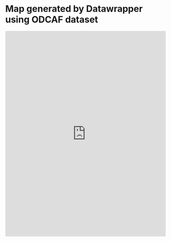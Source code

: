 # Map generated by Datawrapper using ODCAF dataset

<iframe title="ODCAF" aria-label="Map" id="datawrapper-chart-XGMvj" src="https://datawrapper.dwcdn.net/XGMvj/1/" scrolling="no" frameborder="0" style="width: 0; min-width: 100% !important; border: none;" height="648"></iframe><script type="text/javascript">!function(){"use strict";window.addEventListener("message",(function(e){if(void 0!==e.data["datawrapper-height"]){var t=document.querySelectorAll("iframe");for(var a in e.data["datawrapper-height"])for(var r=0;r<t.length;r++){if(t[r].contentWindow===e.source)t[r].style.height=e.data["datawrapper-height"][a]+"px"}}}))}();
</script>